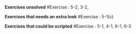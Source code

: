 **Exercises unsolved**
#Exercise : 5-2, 3-2,

**Exercises that needs an extra look**
#Exercise : 5-1(c)

**Exercises that could be scripted**
#Exercise : 5-1, 4-1, 6-1, 6-3
